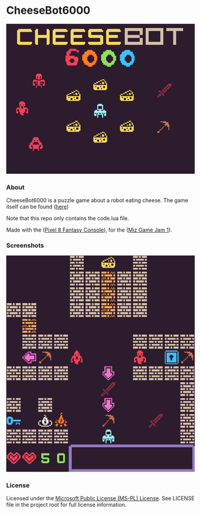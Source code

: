 # CheeseBot6000
![game_thumbnail](images/thumbnail.png)


### About
CheeseBot6000 is a puzzle game about a robot eating cheese.
The game itself can be found ([here](http://mustbeatomic.itch.io/cheesebot-6000))

Note that this repo only contains the code.lua file.

Made with the ([Pixel 8 Fantasy Console](http://pixelvision8.itch.io/pv8)), for the ([Miz Game Jam 1](http://itch.io/jam/miz-jam-1)).


### Screenshots

![game_thumbnail](images/level.png)


### License

Licensed under the [Microsoft Public License (MS-PL) License](https://opensource.org/licenses/MS-PL).  See LICENSE file in the project root for full license information.
